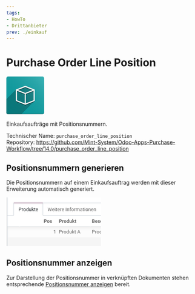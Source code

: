 ```yaml
---
tags:
- HowTo
- Drittanbieter
prev: ./einkauf
---
```

# Purchase Order Line Position
![icon_oms_box](assets/icon_oms_box.png)

Einkaufsaufträge mit Positionsnummern. 

Technischer Name: `purchase_order_line_position`\
Repository: <https://github.com/Mint-System/Odoo-Apps-Purchase-Workflow/tree/14.0/purchase_order_line_position>

## Positionsnummern generieren

Die Positionsnummern auf einem Einkaufsauftrag werden mit dieser Erweiterung automatisch generiert.

![](assets/Purchase%20Order%20Line%20Position%20Anzeige%20Pos.png)

## Positionsnummer anzeigen

Zur Darstellung der Positionsnummer in verknüpften Dokumenten stehen entsprechende [Positionsnummer anzeigen](Entwicklung%20Snippets.md#Positionsnummer%20anzeigen) bereit.